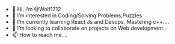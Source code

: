- 👋 Hi, I’m @Wolf1712
- 👀 I’m interested in Coding/Solving Problems,Puzzles
- 🌱 I’m currently learning React Js and Devops, Mastering c++....
- 💞️ I’m looking to collaborate on projects on Web development..
- 📫 How to reach me ...

<!---
Wolf1712/Wolf1712 is a ✨ special ✨ repository because its `README.md` (this file) appears on your GitHub profile.
You can click the Preview link to take a look at your changes.
--->
